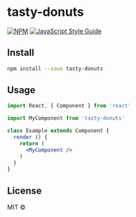# tasty-donuts

> 

[![NPM](https://img.shields.io/npm/v/tasty-donuts.svg)](https://www.npmjs.com/package/tasty-donuts) [![JavaScript Style Guide](https://img.shields.io/badge/code_style-standard-brightgreen.svg)](https://standardjs.com)

## Install

```bash
npm install --save tasty-donuts
```

## Usage

```jsx
import React, { Component } from 'react'

import MyComponent from 'tasty-donuts'

class Example extends Component {
  render () {
    return (
      <MyComponent />
    )
  }
}
```

## License

MIT © [](https://github.com/)
